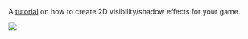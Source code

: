 A [tutorial](http://ncase.me/sight-and-light/) on how to create 2D visibility/shadow effects for your game.


![](https://media.giphy.com/media/xT0xeA8E0tLLxT6ny8/giphy.gif)
 
